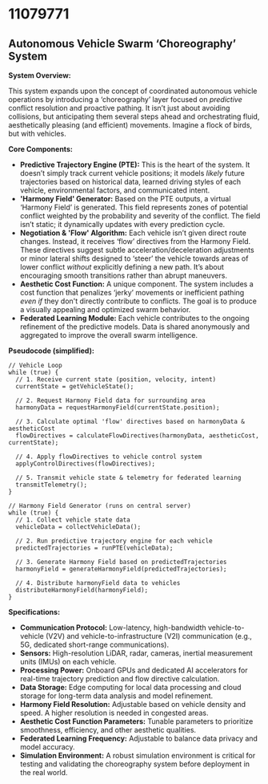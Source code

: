 # 11079771

## Autonomous Vehicle Swarm ‘Choreography’ System

**System Overview:**

This system expands upon the concept of coordinated autonomous vehicle operations by introducing a ‘choreography’ layer focused on *predictive* conflict resolution and proactive pathing. It isn’t just about avoiding collisions, but anticipating them several steps ahead and orchestrating fluid, aesthetically pleasing (and efficient) movements. Imagine a flock of birds, but with vehicles.

**Core Components:**

*   **Predictive Trajectory Engine (PTE):**  This is the heart of the system. It doesn’t simply track current vehicle positions; it models *likely* future trajectories based on historical data, learned driving styles of each vehicle, environmental factors, and communicated intent.
*   **'Harmony Field' Generator:** Based on the PTE outputs, a virtual ‘Harmony Field’ is generated. This field represents zones of potential conflict weighted by the probability and severity of the conflict. The field isn’t static; it dynamically updates with every prediction cycle.
*   **Negotiation & 'Flow' Algorithm:**  Each vehicle isn’t given direct route changes. Instead, it receives ‘flow’ directives from the Harmony Field. These directives suggest subtle acceleration/deceleration adjustments or minor lateral shifts designed to ‘steer’ the vehicle towards areas of lower conflict *without* explicitly defining a new path. It’s about encouraging smooth transitions rather than abrupt maneuvers.
*   **Aesthetic Cost Function:** A unique component. The system includes a cost function that penalizes ‘jerky’ movements or inefficient pathing *even if* they don't directly contribute to conflicts. The goal is to produce a visually appealing and optimized swarm behavior.
*   **Federated Learning Module:** Each vehicle contributes to the ongoing refinement of the predictive models. Data is shared anonymously and aggregated to improve the overall swarm intelligence.

**Pseudocode (simplified):**

```
// Vehicle Loop
while (true) {
  // 1. Receive current state (position, velocity, intent)
  currentState = getVehicleState();

  // 2. Request Harmony Field data for surrounding area
  harmonyData = requestHarmonyField(currentState.position);

  // 3. Calculate optimal 'flow' directives based on harmonyData & aestheticCost
  flowDirectives = calculateFlowDirectives(harmonyData, aestheticCost, currentState);

  // 4. Apply flowDirectives to vehicle control system
  applyControlDirectives(flowDirectives);

  // 5. Transmit vehicle state & telemetry for federated learning
  transmitTelemetry();
}

// Harmony Field Generator (runs on central server)
while (true) {
  // 1. Collect vehicle state data
  vehicleData = collectVehicleData();

  // 2. Run predictive trajectory engine for each vehicle
  predictedTrajectories = runPTE(vehicleData);

  // 3. Generate Harmony Field based on predictedTrajectories
  harmonyField = generateHarmonyField(predictedTrajectories);

  // 4. Distribute harmonyField data to vehicles
  distributeHarmonyField(harmonyField);
}

```

**Specifications:**

*   **Communication Protocol:** Low-latency, high-bandwidth vehicle-to-vehicle (V2V) and vehicle-to-infrastructure (V2I) communication (e.g., 5G, dedicated short-range communications).
*   **Sensors:**  High-resolution LiDAR, radar, cameras, inertial measurement units (IMUs) on each vehicle.
*   **Processing Power:**  Onboard GPUs and dedicated AI accelerators for real-time trajectory prediction and flow directive calculation.
*   **Data Storage:**  Edge computing for local data processing and cloud storage for long-term data analysis and model refinement.
*   **Harmony Field Resolution:**  Adjustable based on vehicle density and speed. A higher resolution is needed in congested areas.
*   **Aesthetic Cost Function Parameters:**  Tunable parameters to prioritize smoothness, efficiency, and other aesthetic qualities.
*   **Federated Learning Frequency:**  Adjustable to balance data privacy and model accuracy.
*   **Simulation Environment:** A robust simulation environment is critical for testing and validating the choreography system before deployment in the real world.